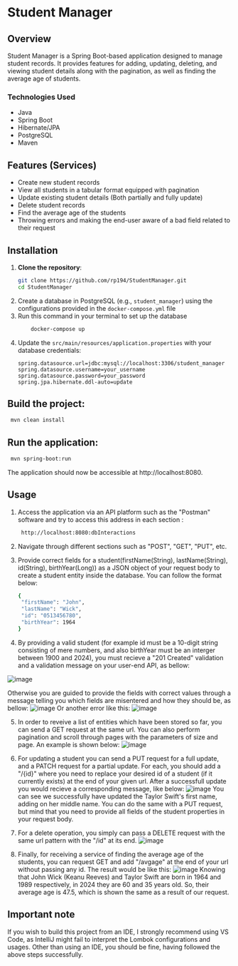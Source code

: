 # Student Manager

## Overview

Student Manager is a Spring Boot-based application designed to manage student records. It provides features for adding, updating, deleting, and viewing student details along with the pagination, as well as finding the average age of students.

### Technologies Used
- Java
- Spring Boot
- Hibernate/JPA
- PostgreSQL
- Maven

## Features (Services)

- Create new student records
- View all students in a tabular format equipped with pagination
- Update existing student details (Both partially and fully update)
- Delete student records
- Find the average age of the students
- Throwing errors and making the end-user aware of a bad field related to their request

## Installation

1. **Clone the repository**:
   ```bash
   git clone https://github.com/rp194/StudentManager.git
   cd StudentManager
   ```
2. Create a database in PostgreSQL (e.g., `student_manager`) using the configurations provided in the `docker-compose.yml` file
3. Run this command in your terminal to set up the database
   ```bash
       docker-compose up
5. Update the `src/main/resources/application.properties` with your database credentials:
   ```properties
   spring.datasource.url=jdbc:mysql://localhost:3306/student_manager
   spring.datasource.username=your_username
   spring.datasource.password=your_password
   spring.jpa.hibernate.ddl-auto=update
   ```
## Build the project:
```bash
 mvn clean install
```
## Run the application:
```bash
 mvn spring-boot:run
```
The application should now be accessible at http://localhost:8080.
## Usage
1. Access the application via an API platform such as the "Postman" software and try to access this address in each section :
   ```bash
    http://localhost:8080:dbInteractions
   ```
2. Navigate through different sections such as "POST", "GET", "PUT", etc.
3. Provide correct fields for a student(firstName(String), lastName(String), id(String), birthYear(Long)) as a JSON object of your request body to create a student entity inside the database. You can follow the format below:
   ```bash
   {
    "firstName": "John",
    "lastName": "Wick",
    "id": "0513456780",
    "birthYear": 1964
   }
    ```

4. By providing a valid student (for example id must be a 10-digit string consisting of mere numbers, and also birthYear must be an interger between 1900 and 2024), you must recieve a "201 Created" validation and a validation message on your user-end API, as bellow:

![image](https://github.com/user-attachments/assets/a445e1fa-c22c-44e4-8722-857be5867c16)

Otherwise you are guided to provide the fields with correct values through a message telling you which fields are misentered and how they should be, as bellow:
![image](https://github.com/user-attachments/assets/6648ce65-2873-4f9d-8c9e-d08543b80dac)
Or another error like this:
![image](https://github.com/user-attachments/assets/37a6dbee-e46a-4b7f-a229-38c7483adf6e)


5. In order to reveive a list of entities which have been stored so far, you can send a GET request at the same url. You can also perform pagination and scroll through pages with the parameters of size and page. An example is shown below:
![image](https://github.com/user-attachments/assets/540cb4ea-9a57-4ee2-9037-f1a6d5098295)
 
6. For updating a student you can send a PUT request for a full update, and a PATCH request for a partial update. For each, you should add a "/{id}" where you need to replace your desired id of a student (if it currently exists) at the end of your given url. After a successfull update you would recieve a corresponding message, like below:
    ![image](https://github.com/user-attachments/assets/0faba105-0804-480d-88c6-f577ad0f1fa7)
   You can see we successfully have updated the Taylor Swift's first name, adding on her middle name.
   You can do the same with a PUT request, but mind that you need to provide all fields of the student properties in your request body.
7.  For a delete operation, you simply can pass a DELETE request with the same url pattern with the "/id" at its end.
    ![image](https://github.com/user-attachments/assets/f2f880a9-8646-4e1b-ae2e-886fc74f1dfe)
8. Finally, for receiving a service of finding the average age of the students, you can request GET and add "/avgage" at the end of your url without passing any id. The result would be like this:
    ![image](https://github.com/user-attachments/assets/e23fc7b3-80a5-408c-a5c0-12c8213d2852)
    Knowing that John Wick (Keanu Reeves) and Taylor Swift are born in 1964 and 1989 respectively, in 2024 they are 60 and 35 years old. So, their average age is 47.5, which is shown the same as a result of our request.

## Important note
If you wish to build this project from an IDE, I strongly recommend using VS Code, as IntelliJ might fail to interpret the Lombok configurations and usages. Other than using an IDE, you should be fine, having followed the above steps successfully.
